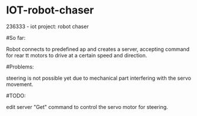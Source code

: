 # IOT-robot-chaser
236333 - iot project: robot chaser

#So far:

Robot connects to predefined ap and creates a server, accepting command for rear tt motors to drive at a certain speed and direction.

#Problems: 

steering is not possible yet due to mechanical part interfering with the servo movement.

#TODO: 

edit server "Get" command to control the servo motor for steering.